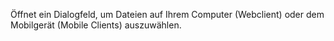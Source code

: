 Öffnet ein Dialogfeld, um Dateien auf Ihrem Computer (Webclient) oder dem Mobilgerät (Mobile Clients) auszuwählen.

